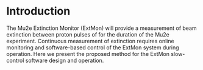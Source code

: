 Introduction
============

The Mu2e Extinction Monitor (ExtMon) will provide a measurement of beam
extinction between proton pulses of for the duration of the Mu2e
experiment. Continuous measurement of extinction requires online
monitoring and software-based control of the ExtMon system during
operation. Here we present the proposed method for the ExtMon
slow-control software design and operation.

